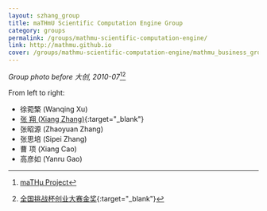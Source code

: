 ```yaml
---
layout: szhang_group
title: maTHmU Scientific Computation Engine Group
category: groups
permalink: /groups/mathmu-scientific-computation-engine/
link: http://mathmu.github.io
cover: /groups/mathmu-scientific-computation-engine/mathmu_business_group.jpg
---
```


*Group photo before 大创, 2010-07*[^1][^2]

From left to right:
* 徐菀檠 (Wanqing Xu)
* [张 翔 (Xiang Zhang)](https://www.szhang.net){:target="_blank"}
* 张昭源 (Zhaoyuan Zhang)
* 张思培 (Sipei Zhang)
* 曹 项 (Xiang Cao)
* 高彦如 (Yanru Gao)

[^1]: [maTHμ Project](/projects/mathmu)
[^2]: [全国挑战杯创业大赛金奖](http://news.tsinghua.edu.cn/publish/news/4205/2011/20110225232541875190560/20110225232541875190560_.html){:target="_blank"}
